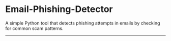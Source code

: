# Email-Phishing-Detector
A simple Python tool that detects phishing attempts in emails by checking for common scam patterns.

---
